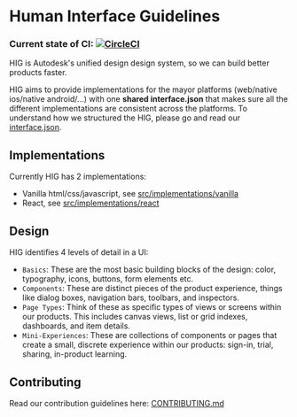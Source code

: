 # Human Interface Guidelines

### Current state of CI: [![CircleCI](https://circleci.com/gh/Autodesk/hig.svg?style=svg)](https://circleci.com/gh/Autodesk/hig)

HIG is Autodesk's unified design design system, so we can build better products faster. 

HIG aims to provide implementations for the mayor platforms (web/native ios/native android/...) with one **shared interface.json** that makes sure all the different implementations are consistent across the platforms. To understand how we structured the HIG, please go and read our [interface.json](src/interface/interface.json).

## Implementations
Currently HIG has 2 implementations:
- Vanilla html/css/javascript, see [src/implementations/vanilla](src/implementations/vanilla)
- React, see [src/implementations/react](src/implementations/react)

## Design

HIG identifies 4 levels of detail in a UI: 
- `Basics`: These are the most basic building blocks of the design: color, typography, icons, buttons, form elements etc.
- `Components`: These are distinct pieces of the product experience, things like dialog boxes, navigation bars, toolbars, and inspectors.
- `Page Types`: Think of these as specific types of views or screens within our products. This includes canvas views, list or grid indexes, dashboards, and item details.
- `Mini-Experiences`: These are collections of components or pages that create a small, discrete experience within our products: sign-in, trial, sharing, in-product learning.

## Contributing

Read our contribution guidelines here: [CONTRIBUTING.md](CONTRIBUTING.md) 
